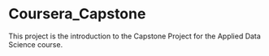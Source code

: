 # Coursera_Capstone
This project is the introduction to the Capstone Project for the Applied Data Science course.
